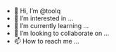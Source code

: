 - 👋 Hi, I’m @toolq
- 👀 I’m interested in ...
- 🌱 I’m currently learning ...
- 💞️ I’m looking to collaborate on ...
- 📫 How to reach me ...

<!---
toolq/toolq is a ✨ special ✨ repository because its `README.md` (this file) appears on your GitHub profile.
You can click the Preview link to take a look at your changes.
--->
